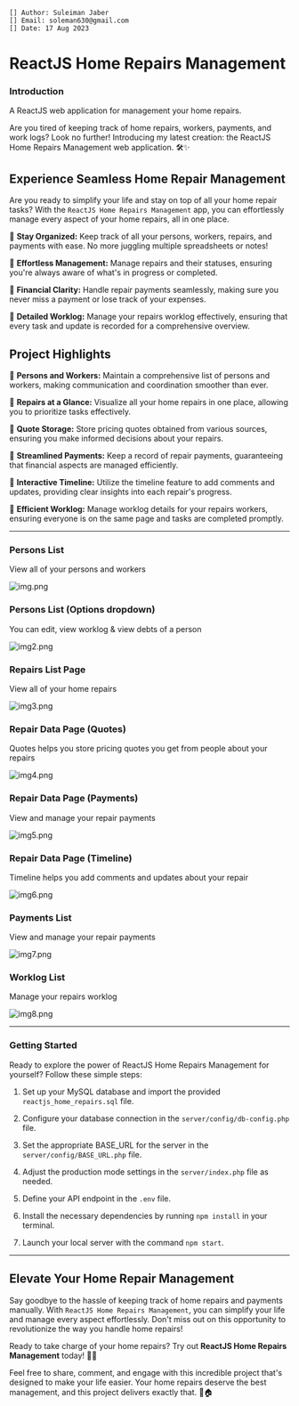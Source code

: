
```text
[] Author: Suleiman Jaber
[] Email: soleman630@gmail.com
[] Date: 17 Aug 2023
```

# ReactJS Home Repairs Management

### Introduction

A ReactJS web application for management your home repairs.

Are you tired of keeping track of home repairs, workers, payments, and work logs? Look no further! Introducing my latest creation: the ReactJS Home Repairs Management web application. 🛠️✨

## Experience Seamless Home Repair Management

Are you ready to simplify your life and stay on top of all your home repair tasks? With the `ReactJS Home Repairs Management` app, you can effortlessly manage every aspect of your home repairs, all in one place.

🔹 **Stay Organized:** Keep track of all your persons, workers, repairs, and payments with ease. No more juggling multiple spreadsheets or notes!

🔹 **Effortless Management:** Manage repairs and their statuses, ensuring you're always aware of what's in progress or completed.

🔹 **Financial Clarity:** Handle repair payments seamlessly, making sure you never miss a payment or lose track of your expenses.

🔹 **Detailed Worklog:** Manage your repairs worklog effectively, ensuring that every task and update is recorded for a comprehensive overview.

## Project Highlights

🎉 **Persons and Workers:** Maintain a comprehensive list of persons and workers, making communication and coordination smoother than ever.

🎉 **Repairs at a Glance:** Visualize all your home repairs in one place, allowing you to prioritize tasks effectively.

🎉 **Quote Storage:** Store pricing quotes obtained from various sources, ensuring you make informed decisions about your repairs.

🎉 **Streamlined Payments:** Keep a record of repair payments, guaranteeing that financial aspects are managed efficiently.

🎉 **Interactive Timeline:** Utilize the timeline feature to add comments and updates, providing clear insights into each repair's progress.

🎉 **Efficient Worklog:** Manage worklog details for your repairs workers, ensuring everyone is on the same page and tasks are completed promptly.

---

### Persons List
View all of your persons and workers

![img.png](imgs/img.png)

### Persons List (Options dropdown)
You can edit, view worklog & view debts of a person

![img2.png](imgs/img2.png)

### Repairs List Page
View all of your home repairs

![img3.png](imgs/img3.png)

### Repair Data Page (Quotes)
Quotes helps you store pricing quotes you get from people about your repairs

![img4.png](imgs/img4.png)

### Repair Data Page (Payments)
View and manage your repair payments

![img5.png](imgs/img5.png)

### Repair Data Page (Timeline)
Timeline helps you add comments and updates about your repair

![img6.png](imgs/img6.png)

### Payments List
View and manage your repair payments

![img7.png](imgs/img7.png)

### Worklog List
Manage your repairs worklog

![img8.png](imgs/img8.png)

---

### Getting Started
Ready to explore the power of ReactJS Home Repairs Management for yourself? Follow these simple steps:

1. Set up your MySQL database and import the provided `reactjs_home_repairs.sql` file.

2. Configure your database connection in the `server/config/db-config.php` file.

3. Set the appropriate BASE_URL for the server in the `server/config/BASE_URL.php` file.

4. Adjust the production mode settings in the `server/index.php` file as needed.

5. Define your API endpoint in the `.env` file.

6. Install the necessary dependencies by running `npm install` in your terminal.

7. Launch your local server with the command `npm start`.

---

## Elevate Your Home Repair Management

Say goodbye to the hassle of keeping track of home repairs and payments manually. With `ReactJS Home Repairs Management`, you can simplify your life and manage every aspect effortlessly. Don't miss out on this opportunity to revolutionize the way you handle home repairs!

Ready to take charge of your home repairs? Try out **ReactJS Home Repairs Management** today! 🏡🔧

Feel free to share, comment, and engage with this incredible project that's designed to make your life easier. Your home repairs deserve the best management, and this project delivers exactly that. 🚀🏠
